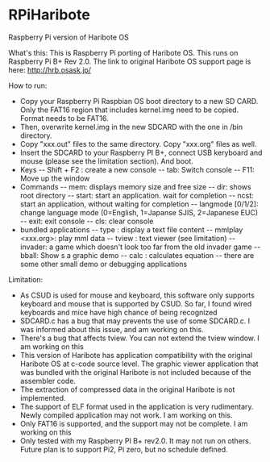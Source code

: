 # RPiHaribote
Raspberry Pi version of Haribote OS

What's this:
  This is Raspberry Pi porting of Haribote OS. This runs on Raspberry Pi B+ Rev 2.0.
  The link to original Haribote OS support page is here: http://hrb.osask.jp/

How to run:
  - Copy your Raspberry Pi Raspbian OS boot directory to a new SD CARD. Only the FAT16 region that includes kernel.img need to be copied. Format needs to be FAT16.
  - Then, overwrite kernel.img in the new SDCARD with the one in /bin directory.
  - Copy "xxx.out" files to the same  directory. Copy "xxx.org" files as well.
  - Insert the SDCARD to your Raspberry PI B+, connect USB keryboard and mouse (please see the limitation section). And boot.
  - Keys
  -- Shift + F2 : create a new console
  -- tab: Switch console
  -- F11: Move up the window
  - Commands
  -- mem: displays memory size and free size
  -- dir: shows root directory
  -- start: start an application. wait for completion
  -- ncst: start an application, without waiting for completion
  -- langmode [0/1/2]: change language mode (0=English, 1=Japanse SJIS, 2=Japanese EUC)
  -- exit: exit console
  -- cls: clear console
  - bundled applications
  -- type <filename>: display a text file content
  -- mmlplay <xxx.org>: play mml data
  -- tview <filename>: text viewer (see limitation)
  -- invader: a game which doesn't look too far from the old invader game
  -- bball: Show s a graphic demo
  -- calc <equation>: calculates equation
  -- there are some other small demo or debugging applications
  
Limitation:
  - As CSUD is used for mouse and keyboard, this software only supports keyboard and mouse that is supported by CSUD. So far, I found wired keyboards and mice have high chance of being recognized
  - SDCARD.c has a bug that may prevents the use of some SDCARD.c. I was informed about this issue, and am working on this.
  - There's a bug that affects tview. You can not extend the tview window. I am working on this
  - This version of Haribote has application compatibility with the original Haribote OS at c-code source level. The graphic viewer application that was bundled with the original Haribote is not included because of the assembler code.
  - The extraction of compressed data in the original Haribote is not implemented.
  - The support of ELF format used in the application is very rudimentary. Newly compiled application may not work. I am working on this.
  - Only FAT16 is supported, and the support may not be complete. I am working on this
  - Only tested with my Raspberry PI B+ rev2.0. It may not run on others. Future plan is to support Pi2, Pi zero, but no schedule defined.
